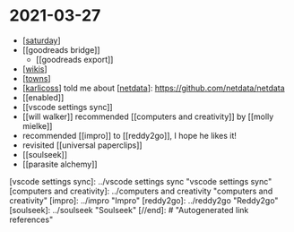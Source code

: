 # 2021-03-27

- [[saturday]]
- [[goodreads bridge]]
  - [[goodreads export]]
- [[wikis]]
- [[towns]]
- [[karlicoss]] told me about [[netdata]]: https://github.com/netdata/netdata
- [[enabled]]
- [[vscode settings sync]]
- [[will walker]] recommended [[computers and creativity]] by [[molly mielke]]
- recommended [[impro]] to [[reddy2go]], I hope he likes it!
- revisited [[universal paperclips]]
- [[soulseek]]
- [[parasite alchemy]]

[//begin]: # "Autogenerated link references for markdown compatibility"
[saturday]: ../saturday "Saturday"
[wikis]: ../wikis "Wikis"
[towns]: ../towns "towns"
[karlicoss]: ../karlicoss "Karlicoss"
[netdata]: ../netdata "netdata"
[vscode settings sync]: ../vscode settings sync "vscode settings sync"
[computers and creativity]: ../computers and creativity "computers and creativity"
[impro]: ../impro "Impro"
[reddy2go]: ../reddy2go "Reddy2go"
[soulseek]: ../soulseek "Soulseek"
[//end]: # "Autogenerated link references"
